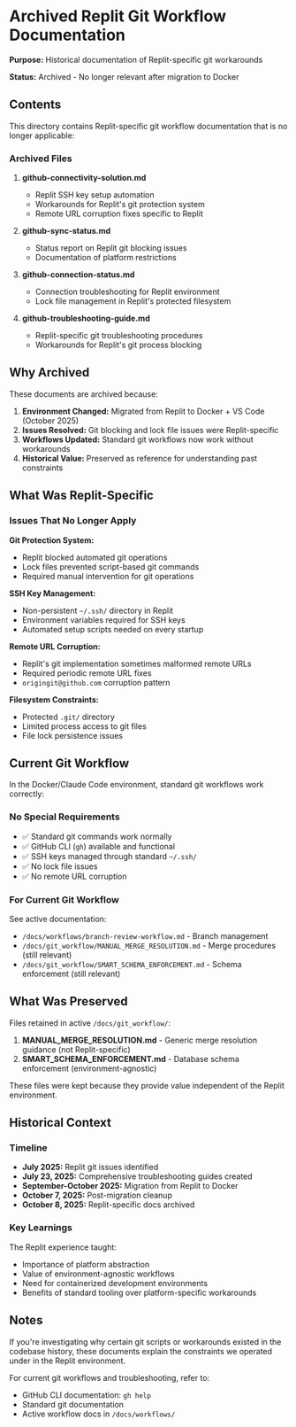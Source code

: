 # Archived Replit Git Workflow Documentation

**Purpose:** Historical documentation of Replit-specific git workarounds

**Status:** Archived - No longer relevant after migration to Docker

## Contents

This directory contains Replit-specific git workflow documentation that is no longer applicable:

### Archived Files

1. **github-connectivity-solution.md**
   - Replit SSH key setup automation
   - Workarounds for Replit's git protection system
   - Remote URL corruption fixes specific to Replit

2. **github-sync-status.md**
   - Status report on Replit git blocking issues
   - Documentation of platform restrictions

3. **github-connection-status.md**
   - Connection troubleshooting for Replit environment
   - Lock file management in Replit's protected filesystem

4. **github-troubleshooting-guide.md**
   - Replit-specific git troubleshooting procedures
   - Workarounds for Replit's git process blocking

## Why Archived

These documents are archived because:

1. **Environment Changed:** Migrated from Replit to Docker + VS Code (October 2025)
2. **Issues Resolved:** Git blocking and lock file issues were Replit-specific
3. **Workflows Updated:** Standard git workflows now work without workarounds
4. **Historical Value:** Preserved as reference for understanding past constraints

## What Was Replit-Specific

### Issues That No Longer Apply

**Git Protection System:**
- Replit blocked automated git operations
- Lock files prevented script-based git commands
- Required manual intervention for git operations

**SSH Key Management:**
- Non-persistent `~/.ssh/` directory in Replit
- Environment variables required for SSH keys
- Automated setup scripts needed on every startup

**Remote URL Corruption:**
- Replit's git implementation sometimes malformed remote URLs
- Required periodic remote URL fixes
- `origingit@github.com` corruption pattern

**Filesystem Constraints:**
- Protected `.git/` directory
- Limited process access to git files
- File lock persistence issues

## Current Git Workflow

In the Docker/Claude Code environment, standard git workflows work correctly:

### No Special Requirements
- ✅ Standard git commands work normally
- ✅ GitHub CLI (`gh`) available and functional
- ✅ SSH keys managed through standard `~/.ssh/`
- ✅ No lock file issues
- ✅ No remote URL corruption

### For Current Git Workflow
See active documentation:
- `/docs/workflows/branch-review-workflow.md` - Branch management
- `/docs/git_workflow/MANUAL_MERGE_RESOLUTION.md` - Merge procedures (still relevant)
- `/docs/git_workflow/SMART_SCHEMA_ENFORCEMENT.md` - Schema enforcement (still relevant)

## What Was Preserved

Files retained in active `/docs/git_workflow/`:

1. **MANUAL_MERGE_RESOLUTION.md** - Generic merge resolution guidance (not Replit-specific)
2. **SMART_SCHEMA_ENFORCEMENT.md** - Database schema enforcement (environment-agnostic)

These files were kept because they provide value independent of the Replit environment.

## Historical Context

### Timeline

- **July 2025:** Replit git issues identified
- **July 23, 2025:** Comprehensive troubleshooting guides created
- **September-October 2025:** Migration from Replit to Docker
- **October 7, 2025:** Post-migration cleanup
- **October 8, 2025:** Replit-specific docs archived

### Key Learnings

The Replit experience taught:
- Importance of platform abstraction
- Value of environment-agnostic workflows
- Need for containerized development environments
- Benefits of standard tooling over platform-specific workarounds

## Notes

If you're investigating why certain git scripts or workarounds existed in the codebase history, these documents explain the constraints we operated under in the Replit environment.

For current git workflows and troubleshooting, refer to:
- GitHub CLI documentation: `gh help`
- Standard git documentation
- Active workflow docs in `/docs/workflows/`
